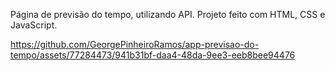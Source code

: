 Página de previsão do tempo, utilizando API. Projeto feito com HTML, CSS e JavaScript.

https://github.com/GeorgePinheiroRamos/app-previsao-do-tempo/assets/77284473/941b31bf-daa4-48da-9ee3-eeb8bee94476
